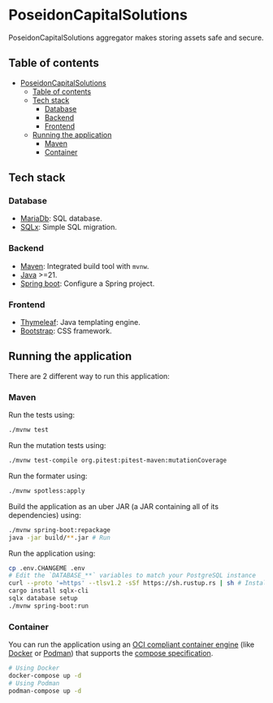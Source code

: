 # PoseidonCapitalSolutions

PoseidonCapitalSolutions aggregator makes storing assets safe and secure.

## Table of contents

- [PoseidonCapitalSolutions](#poseidoncapitalsolutions)
  - [Table of contents](#table-of-contents)
  - [Tech stack](#tech-stack)
    - [Database](#database)
    - [Backend](#backend)
    - [Frontend](#frontend)
  - [Running the application](#running-the-application)
    - [Maven](#maven)
    - [Container](#container)

## Tech stack

### Database

- [MariaDb](https://mariadb.org/): SQL database.
- [SQLx](https://github.com/launchbadge/sqlx): Simple SQL migration.

### Backend

- [Maven](https://maven.apache.org/): Integrated build tool with `mvnw`.
- [Java](https://www.java.com/en/) >=21.
- [Spring boot](https://spring.io/projects/spring-boot): Configure a Spring project.

### Frontend

- [Thymeleaf](https://www.thymeleaf.org/): Java templating engine.
- [Bootstrap](https://getbootstrap.com/): CSS framework.

## Running the application

There are 2 different way to run this application:

### Maven

Run the tests using:

```sh
./mvnw test
```

Run the mutation tests using:

```sh
./mvnw test-compile org.pitest:pitest-maven:mutationCoverage
```

Run the formater using:

```sh
./mvnw spotless:apply
```

Build the application as an uber JAR (a JAR containing all of its dependencies) using:

```sh
./mvnw spring-boot:repackage
java -jar build/**.jar # Run
```

Run the application using:

```sh
cp .env.CHANGEME .env
# Edit the `DATABASE_**` variables to match your PostgreSQL instance
curl --proto '=https' --tlsv1.2 -sSf https://sh.rustup.rs | sh # Install Rust, used to install the migration tool
cargo install sqlx-cli
sqlx database setup
./mvnw spring-boot:run
```

### Container

You can run the application using an [OCI compliant container engine](https://en.wikipedia.org/wiki/Open_Container_Initiative) (like [Docker](https://www.docker.com/) or [Podman](https://podman.io/)) that supports the [compose specification](https://compose-spec.io/).

```sh
# Using Docker
docker-compose up -d
# Using Podman
podman-compose up -d
```
